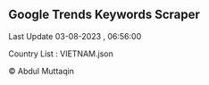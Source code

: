 

## Google Trends Keywords Scraper 
 
Last Update 03-08-2023 , 06:56:00

Country List :
VIETNAM.json



© Abdul Muttaqin 
